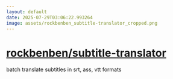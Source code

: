 ```yaml
---
layout: default
date: 2025-07-29T03:06:22.993264
image: assets/rockbenben_subtitle-translator_cropped.png
---
```


# [rockbenben/subtitle-translator](https://github.com/rockbenben/subtitle-translator)

batch translate subtitles in srt, ass, vtt formats
